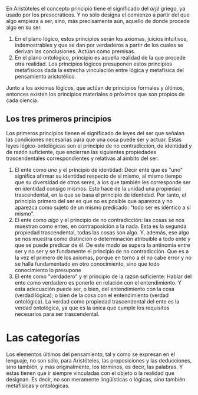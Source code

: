 En Aristóteles el concepto principio tiene el significado del *arjé* griego, ya usado por los presocráticos. Y no sólo designa el comienzo a partir del que algo empieza a ser, sino, más precisamente aún, aquello de donde procede algo en su ser.

1. En el plano lógico, estos principios serán los axiomas, juicios intuitivos, indemostrables y que se dan por verdaderos a partir de los cuales se derivan las conclusiones. Actúan como premisas.
2. En el plano ontológico, principio es aquella realidad de la que procede otra realidad. Los principios lógicos presuponen estos principios metafísicos dada la estrecha vinculación entre lógica y metafísica del pensamiento aristotélico. 

Junto a los axiomas lógicos, que actúan de principios formales y últimos, entonces existen los principios materiales o próximos que son propios de cada ciencia.

## Los tres primeros principios

Los primeros principios tienen el significado de leyes del ser que señalan las condiciones necesarias para que una cosa puede ser y actuar. Estas leyes lógico-ontológicas son el principio de no contradicción, de identidad y de razón suficiente, que encierran las siguientes propiedades trascendentales correspondientes y relativas al ámbito del ser:

1. El ente como *uno* y el principio de identidad: Decir ente que es "uno" significa afirmar su identidad respecto de sí mismo, al mismo tiempo que su diversidad de otros seres, a los que también les corresponde ser en identidad consigo mismos. Esto hace de la unidad una propiedad trascendental, en la que se basa el principio de identidad. Por tanto, el principio primero del ser es que no es posible que aparezca y no aparezca como sujeto de un mismo predicado: "todo ser es idéntico a sí mismo".
2. El ente como *algo* y el principio de no contradicción: las cosas se nos muestran como entes, en contraposición a la nada. Esta es la segunda propiedad trascendental, todas las cosas son algo. Y, además, ese algo se nos muestra como distinción o determinación atribuible a todo ente y que se puede predicar de él. De este modo se supera la antinomia entre ser y no ser y se fundamente el principio de no contradicción. Que es a la vez el primero de los axiomas, porque en torno a él no cabe error y no se halla fundamentado en otro conocimiento, sino que todo conocimiento lo presupone
3. El ente como "verdadero" y el principio de la razón suficiente: Hablar del ente como verdadero es ponerlo en relación con el entendimiento. Y esta adecuación puede ser, o bien, del entendimiento con la cosa (verdad lógica); o bien de la cosa con el entendimiento (verdad ontológica). La verdad como propiedad trascendental del ente es la verdad ontológica, ya que es la única que cumple los requisitos necesarios para ser trascendental. 

# Las categorías

Los elementos últimos del pensamiento, tal y como se expresan en el lenguaje, no son sólo, para Aristóteles, las proposiciones y las deducciones, sino también, y más originalmente, los términos, es decir, las palabras. Y estas tienen que ir siempre vinculadas con el objeto o la realidad que designan. Es decir, no son meramente lingüísticas o lógicas, sino también metafísicas y ontológicas.